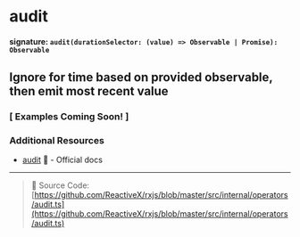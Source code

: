 # audit

#### signature: `audit(durationSelector: (value) => Observable | Promise): Observable`

## Ignore for time based on provided observable, then emit most recent value

### [ Examples Coming Soon! ]

### Additional Resources

* [audit](https://rxjs.dev/api/operators/audit)
  :newspaper: - Official docs

---

> :file_folder: Source Code:
> [https://github.com/ReactiveX/rxjs/blob/master/src/internal/operators/audit.ts](https://github.com/ReactiveX/rxjs/blob/master/src/internal/operators/audit.ts)
